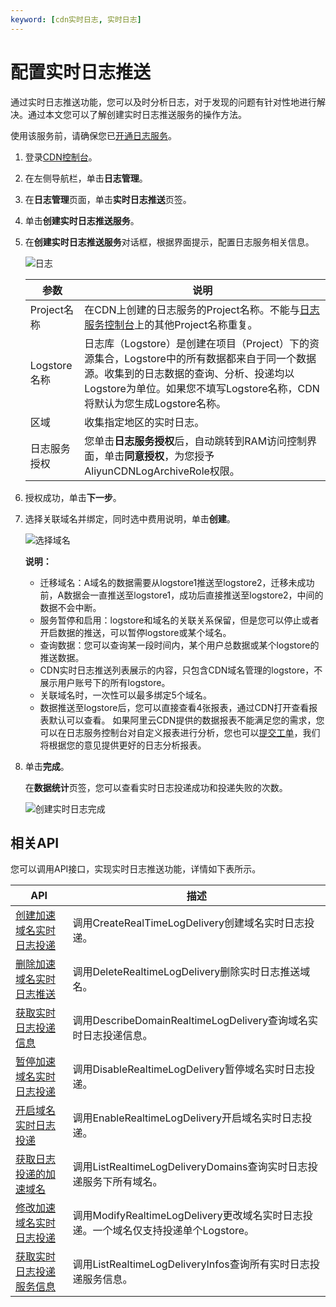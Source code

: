 ```yaml
---
keyword: [cdn实时日志, 实时日志]
---
```


# 配置实时日志推送

通过实时日志推送功能，您可以及时分析日志，对于发现的问题有针对性地进行解决。通过本文您可以了解创建实时日志推送服务的操作方法。

使用该服务前，请确保您已[开通日志服务](https://sls.console.aliyun.com)。

1.  登录[CDN控制台](https://cdn.console.aliyun.com)。

2.  在左侧导航栏，单击**日志管理**。

3.  在**日志管理**页面，单击**实时日志推送**页签。

4.  单击**创建实时日志推送服务**。

5.  在**创建实时日志推送服务**对话框，根据界面提示，配置日志服务相关信息。

    ![日志](https://static-aliyun-doc.oss-cn-hangzhou.aliyuncs.com/assets/img/zh-CN/9943605061/p93737.png)

    |参数|说明|
    |--|--|
    |Project名称|在CDN上创建的日志服务的Project名称。不能与[日志服务控制台](https://sls.console.aliyun.com)上的其他Project名称重复。|
    |Logstore名称|日志库（Logstore）是创建在项目（Project）下的资源集合，Logstore中的所有数据都来自于同一个数据源。收集到的日志数据的查询、分析、投递均以Logstore为单位。如果您不填写Logstore名称，CDN将默认为您生成Logstore名称。|
    |区域|收集指定地区的实时日志。|
    |日志服务授权|您单击**日志服务授权**后，自动跳转到RAM访问控制界面，单击**同意授权**，为您授予AliyunCDNLogArchiveRole权限。|

6.  授权成功，单击**下一步**。

7.  选择关联域名并绑定，同时选中费用说明，单击**创建**。

    ![选择域名](https://static-aliyun-doc.oss-cn-hangzhou.aliyuncs.com/assets/img/zh-CN/8976148951/p48259.png)

    **说明：**

    -   迁移域名：A域名的数据需要从logstore1推送至logstore2，迁移未成功前，A数据会一直推送至logstore1，成功后直接推送至logstore2，中间的数据不会中断。
    -   服务暂停和启用：logstore和域名的关联关系保留，但是您可以停止或者开启数据的推送，可以暂停logstore或某个域名。
    -   查询数据：您可以查询某一段时间内，某个用户总数据或某个logstore的推送数据。
    -   CDN实时日志推送列表展示的内容，只包含CDN域名管理的logstore，不展示用户账号下的所有logstore。
    -   关联域名时，一次性可以最多绑定5个域名。
    -   数据推送至logstore后，您可以直接查看4张报表，通过CDN打开查看报表默认可以查看。
    如果阿里云CDN提供的数据报表不能满足您的需求，您可以在日志服务控制台对自定义报表进行分析，您也可以[提交工单](https://selfservice.console.aliyun.com/ticket/createIndex)，我们将根据您的意见提供更好的日志分析报表。

8.  单击**完成**。

    在**数据统计**页签，您可以查看实时日志投递成功和投递失败的次数。

    ![创建实时日志完成](https://static-aliyun-doc.oss-cn-hangzhou.aliyuncs.com/assets/img/zh-CN/8976148951/p56855.png)


## 相关API

您可以调用API接口，实现实时日志推送功能，详情如下表所示。

|API|描述|
|---|--|
|[创建加速域名实时日志投递](/cn.zh-CN/新版API参考/日志信息类接口/创建加速域名实时日志投递.md)|调用CreateRealTimeLogDelivery创建域名实时日志投递。|
|[删除加速域名实时日志推送](/cn.zh-CN/新版API参考/日志信息类接口/删除加速域名实时日志推送.md)|调用DeleteRealtimeLogDelivery删除实时日志推送域名。|
|[获取实时日志投递信息](/cn.zh-CN/新版API参考/日志信息类接口/获取实时日志投递信息.md)|调用DescribeDomainRealtimeLogDelivery查询域名实时日志投递信息。|
|[暂停加速域名实时日志投递](/cn.zh-CN/新版API参考/日志信息类接口/暂停加速域名实时日志投递.md)|调用DisableRealtimeLogDelivery暂停域名实时日志投递。|
|[开启域名实时日志投递](/cn.zh-CN/新版API参考/日志信息类接口/开启域名实时日志投递.md)|调用EnableRealtimeLogDelivery开启域名实时日志投递。|
|[获取日志投递的加速域名](/cn.zh-CN/新版API参考/日志信息类接口/获取日志投递的加速域名.md)|调用ListRealtimeLogDeliveryDomains查询实时日志投递服务下所有域名。|
|[修改加速域名实时日志投递](/cn.zh-CN/新版API参考/日志信息类接口/修改加速域名实时日志投递.md)|调用ModifyRealtimeLogDelivery更改域名实时日志投递。一个域名仅支持投递单个Logstore。|
|[获取实时日志投递服务信息](/cn.zh-CN/新版API参考/日志信息类接口/获取实时日志投递服务信息.md)|调用ListRealtimeLogDeliveryInfos查询所有实时日志投递服务信息。|

